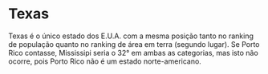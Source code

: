 # Texas

Texas é o único estado dos E.U.A. com a mesma posição tanto no ranking de
população quanto no ranking de área em terra (segundo lugar). Se Porto Rico
contasse, Mississipi seria o 32° em ambas as categorias, mas isto não ocorre,
pois Porto Rico não é um estado norte-americano.
